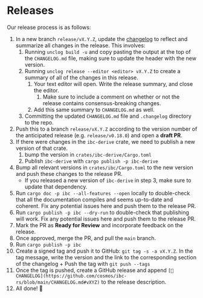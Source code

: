 # Releases

Our release process is as follows:

1. In a new branch `release/vX.Y.Z`, update the [changelog](#changelog) to reflect and summarize all changes in
   the release. This involves:
   1. Running `unclog build -u` and copy pasting the output at the top
      of the `CHANGELOG.md` file, making sure to update the header with
      the new version.
   2. Running `unclog release --editor <editor> vX.Y.Z` to create a summary of all of the changes
      in this release.
      1. Your text editor will open. Write the release summary, and close the editor.
         1. Make sure to include a comment on whether or not the release contains consensus-breaking changes.
      2. Add this same summary to `CHANGELOG.md` as well.
   3. Committing the updated `CHANGELOG.md` file and `.changelog` directory to the repo.
2. Push this to a branch `release/vX.Y.Z` according to the version number of
   the anticipated release (e.g. `release/v0.18.0`) and open a **draft PR**.
3. If there were changes in the `ibc-derive` crate, we need to publish a new version of that crate.
   1. bump the version in `crates/ibc-derive/Cargo.toml`
   2. Publish `ibc-derive` with `cargo publish -p ibc-derive`
4. Bump all relevant versions in `crates/ibc/Cargo.toml` to the new version and
      push these changes to the release PR.
      + If you released a new version of `ibc-derive` in step 3, make sure to update that dependency.
5. Run `cargo doc -p ibc --all-features --open` locally to double-check that all the
   documentation compiles and seems up-to-date and coherent. Fix any potential
   issues here and push them to the release PR.
6. Run `cargo publish -p ibc --dry-run` to double-check that publishing will work. Fix
   any potential issues here and push them to the release PR.
7. Mark the PR as **Ready for Review** and incorporate feedback on the release.
8. Once approved, merge the PR, and pull the `main` branch.
9. Run `cargo publish -p ibc`
10. Create a signed tag and push it to GitHub: `git tag -s -a vX.Y.Z`. In the tag
   message, write the version and the link to the corresponding section of the
   changelog + Push the tag with `git push --tags`
11. Once the tag is pushed, create a GitHub release and append
   `[📖CHANGELOG](https://github.com/cosmos/ibc-rs/blob/main/CHANGELOG.md#vXYZ)` 
   to the release description.
12. All done! 🎉
